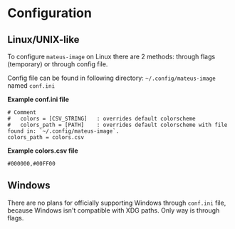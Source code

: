 # Configuration

## Linux/UNIX-like

To configure `mateus-image` on Linux there are 2 methods: through flags (temporary) or through config file.

Config file can be found in following directory: `~/.config/mateus-image` named `conf.ini`

**Example conf.ini file**
```
# Comment
#   colors = [CSV_STRING]   : overrides default colorscheme
#   colors_path = [PATH]    : overrides default colorscheme with file found in: `~/.config/mateus-image`.
colors_path = colors.csv
```

**Example colors.csv file**
```
#000000,#00FF00
```

## Windows

There are no plans for officially supporting Windows through `conf.ini` file, because Windows isn't compatible with XDG paths.
Only way is through flags.
